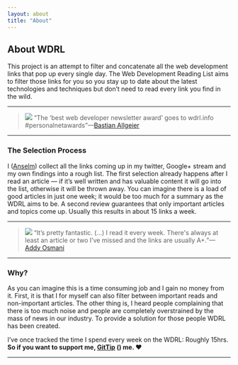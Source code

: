 ```yaml
---
layout: about
title: "About"
---
```


## About WDRL

This project is an attempt to filter and concatenate all the web development links that pop up every single day. The Web Development Reading List aims to filter those links for you so you stay up to date about the latest technologies and techniques but don’t need to read every link you find in the wild.

----

> ![](http://twitter.com/api/users/profile_image/bastianallgeier?size=bigger) “The ‘best web developer newsletter award’ goes to wdrl.info #personalnetawards”—[Bastian Allgeier](http://bastianallgeier.com/)

----

### The Selection Process

I ([Anselm](http://helloanselm.com/)) collect all the links coming up in my twitter, Google+ stream and my own findings into a rough list. The first selection already happens after I read an article &mdash; if it’s well written and has valuable content it will go into the list, otherwise it will be thrown away. You can imagine there is a load of good articles in just one week; it would be too much for a summary as the WDRL aims to be. A second review guarantees that only important articles and topics come up. Usually this results in about 15 links a week.

----

> ![](http://twitter.com/api/users/profile_image/addyosmani?size=bigger) “It’s pretty fantastic. (…) I read it every week. There's always at least an article or two I’ve missed and the links are usually A+.”—[Addy Osmani](http://addyosmani.com/blog/)

----

### Why?

As you can imagine this is a time consuming job and I gain no money from it. First, it is that I for myself can also filter between important reads and non-important articles. The other thing is, I heard people complaining that there is too much noise and people are completely overstrained by the mass of news in our industry. To provide a solution for those people WDRL has been created.

I’ve once tracked the time I spend every week on the WDRL: Roughly 15hrs.<br>
**So if you want to support me, <a href="https://www.gittip.com/Anselm%20Hannemann/">GitTip</a> (<script data-gittip-username="Anselm Hannemann"
		data-gittip-widget="button" src="//gttp.co/v1.js"></script>) me. &hearts;**

<script id='fbl7ps7'>(function(i){var f,s=document.getElementById(i);f=document.createElement('iframe');f.src='//api.flattr.com/button/view/?uid=helloanselm&button=compact&url='+encodeURIComponent(document.URL);f.title='Flattr';f.height=20;f.width=110;f.style.borderWidth=0;s.parentNode.insertBefore(f,s);})('fbl7ps7');</script>

----
